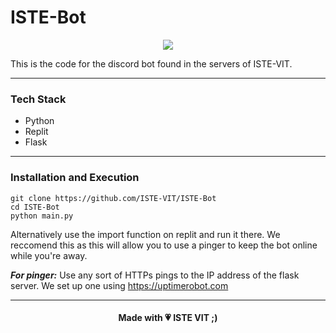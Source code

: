 # ISTE-Bot

<p align="center"><a href="https://istevit.in/" target="_blank">
	<img src="https://ik.imagekit.io/pjbsfzv5ci/111881788-33353b80-89d8-11eb-9db1-746eba087b05_60cRdfJ_4C.png?updatedAt=1636800410212"> </a>
</p>

This is the code for the discord bot found in the servers of ISTE-VIT.

<hr>

 ### Tech Stack 

 <ul>
 <li>  Python </li>
 <li>  Replit </li>
 <li>  Flask </li>
 </ul>

<hr>

 ### Installation and Execution

    git clone https://github.com/ISTE-VIT/ISTE-Bot
    cd ISTE-Bot
    python main.py
Alternatively use the import function on replit and run it there. We reccomend this as this will allow you to use a pinger to keep the bot online while you're away.

***For pinger:***
Use any sort of HTTPs pings to the IP address of the flask server. We set up one using https://uptimerobot.com

 <hr>

<h4 align="center">Made with 💗 ISTE VIT ;)</h4>

